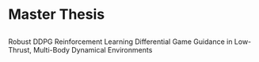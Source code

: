 # Master Thesis
##
Robust DDPG Reinforcement Learning Differential Game Guidance in Low-Thrust, Multi-Body Dynamical Environments
